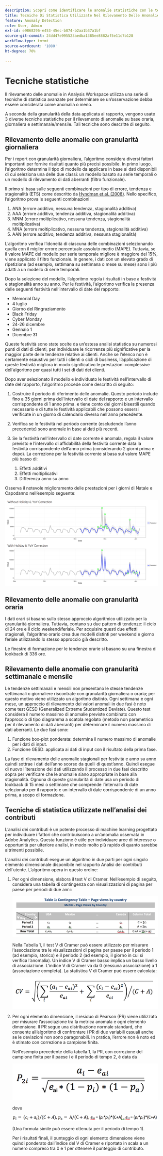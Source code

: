 ```yaml
---
description: Scopri come identificare le anomalie statistiche con le tecniche di rilevamento delle anomalie.
title: Tecniche Di Statistica Utilizzate Nel Rilevamento Delle Anomalie
feature: Anomaly Detection
role: User, Admin
exl-id: e9868296-e453-45ec-b874-b2aa1b37a1bf
source-git-commit: 24dd47e995523aedba1385ee8882af5e11c7b128
workflow-type: tm+mt
source-wordcount: '1080'
ht-degree: 70%

---
```


# Tecniche statistiche

Il rilevamento delle anomalie in Analysis Workspace utilizza una serie di tecniche di statistica avanzate per determinare se un’osservazione debba essere considerata come anomalia o meno.

A seconda della granularità della data applicata al rapporto, vengono usate 3 diverse tecniche statistiche per il rilevamento di anomalie su base oraria, giornaliera e settimanale/mensile. Tali tecniche sono descritte di seguito.

## Rilevamento delle anomalie con granularità giornaliera

Per i report con granularità giornaliera, l’algoritmo considera diversi fattori importanti per fornire risultati quanto più precisi possibile. In primo luogo, l’algoritmo determina il tipo di modello da applicare in base ai dati disponibili di cui seleziona una delle due classi: un modello basato su serie temporali o un modello di rilevamento di dati aberranti (filtro funzionale).

Il primo si basa sulle seguenti combinazioni per tipo di errore, tendenza e stagionalità (ETS) come descritto da [Hyndman et al. (2008)](https://link.springer.com/book/10.1007/978-3-540-71918-2). Nello specifico, l’algoritmo prova le seguenti combinazioni:

1. ANA (errore additivo, nessuna tendenza, stagionalità additiva)
1. AAA (errore additivo, tendenza additiva, stagionalità additiva)
1. MNM (errore moltiplicativo, nessuna tendenza, stagionalità moltiplicativa)
1. MNA (errore moltiplicativo, nessuna tendenza, stagionalità additiva)
1. AAN (errore additivo, tendenza additiva, nessuna stagionalità)

L’algoritmo verifica l’idoneità di ciascuna delle combinazioni selezionando quella con il miglior errore percentuale assoluto medio (MAPE). Tuttavia, se il valore MAPE del modello per serie temporale migliore è maggiore del 15%, viene applicato il filtro funzionale. In genere, i dati con un elevato grado di ripetizione (ad esempio, settimana su settimana o mese su mese) sono i più adatti a un modello di serie temporali.

Dopo la selezione del modello, l’algoritmo regola i risultati in base a festività e stagionalità anno su anno. Per le festività, l’algoritmo verifica la presenza delle seguenti festività nell’intervallo di date del rapporto:

* Memorial Day
* 4 luglio
* Giorno del Ringraziamento
* Black Friday
* Cyber Monday
* 24-26 dicembre
* Gennaio 1
* Dicembre 31

Queste festività sono state scelte da un’estesa analisi statistica su numerosi punti di dati di clienti, per individuare le ricorrenze più significative per la maggior parte delle tendenze relative ai clienti. Anche se l’elenco non è certamente esaustivo per tutti i clienti o cicli di business, l’applicazione di queste festività migliora in modo significativo le prestazioni complessive dell’algoritmo per quasi tutti i set di dati dei clienti.

Dopo aver selezionato il modello e individuato le festività nell’intervallo di date del rapporto, l’algoritmo procede come descritto di seguito:

1. Costruire il periodo di riferimento delle anomalie. Questo periodo include fino a 35 giorni prima dell’intervallo di date del rapporto e un intervallo corrispondente di 1 anno prima. e tiene conto dei giorni bisestili quando necessario e di tutte le festività applicabili che possono essersi verificate in un giorno di calendario diverso nell’anno precedente.
1. Verifica se le festività nel periodo corrente (escludendo l’anno precedente) sono anomale in base ai dati più recenti.
1. Se la festività nell’intervallo di date corrente è anomala, regola il valore previsto e l’intervallo di affidabilità della festività corrente data la festività corrispondente dell’anno prima (considerando 2 giorni prima e dopo). La correzione per la festività corrente si basa sul valore MAPE più basso di:

   1. Effetti additivi
   1. Effetti moltiplicativi
   1. Differenza anno su anno

Osserva il notevole miglioramento delle prestazioni per i giorni di Natale e Capodanno nell’esempio seguente:

![](assets/anomaly_statistics.png)

## Rilevamento delle anomalie con granularità oraria

I dati orari si basano sullo stesso approccio algoritmico utilizzato per la granularità giornaliera. Tuttavia, contano su due pattern di tendenze: il ciclo di 24 ore e il ciclo weekend/feriale. Per acquisire questi due effetti stagionali, l’algoritmo orario crea due modelli distinti per weekend e giorno feriale utilizzando lo stesso approccio già descritto.

Le finestre di formazione per le tendenze orarie si basano su una finestra di lookback di 336 ore.

## Rilevamento delle anomalie con granularità settimanale e mensile

Le tendenze settimanali e mensili non presentano le stesse tendenze settimanali o giornaliere riscontrate con granularità giornaliera o oraria; per questo motivo viene utilizzato un algoritmo distinto. Ogni settimana e ogni mese, un approccio di rilevamento dei valori anomali in due fasi è noto come test GESD (Generalized Extreme Studentized Deviate). Questo test considera il numero massimo di anomalie previste combinato con l’approccio di tipo diagramma a scatola regolato (metodo non parametrico per il rilevamento di dati aberranti) per determinare il numero massimo di dati aberranti. Le due fasi sono:

1. Funzione box-plot ponderata: determina il numero massimo di anomalie per i dati di input.
1. Funzione GESD: applicata ai dati di input con il risultato della prima fase.

La fase di rilevamento delle anomalie stagionali per festività e anno su anno quindi sottrae i dati dell’anno scorso da quelli di quest’anno. Quindi esegue di nuovo l’iterazione dei dati utilizzando il processo in due fasi descritto sopra per verificare che le anomalie siano appropriate in base alla stagionalità. Ognuna di queste granularità di date usa un periodo di lookback di 15 mesi o settimane che comprende l’intervallo di date selezionato per il rapporto e un intervallo di date corrispondente di un anno prima, a scopo di formazione.

## Tecniche di statistica utilizzate nell’analisi dei contributi

L’analisi dei contributi è un potente processo di machine learning progettato per individuare i fattori che contribuiscono a un’anomalia osservata in Adobe Analytics. Questa funzione è utile per individuare aree di interesse o opportunità per ulteriore analisi, in modo molto più rapido di quanto sarebbe altrimenti possibile.

L’analisi dei contributi esegue un algoritmo in due parti per ogni singolo elemento dimensionale disponibile nel rapporto Analisi dei contributi dell’utente. L’algoritmo opera in questo ordine:

1. Per ogni dimensione, elabora il test V di Cramer. Nell’esempio di seguito, considera una tabella di contingenza con visualizzazioni di pagina per paese per periodi di due anni:

   ![](assets/contingency_table.png)

   Nella Tabella 1, il test V di Cramer può essere utilizzato per misurare l’associazione tra le visualizzazioni di pagina per paese per il periodo 1 (ad esempio, storico) e il periodo 2 (ad esempio, il giorno in cui si verifica l’anomalia). Un indice V di Cramer basso implica un basso livello di associazione. L’indice V di Cramer va da 0 (nessuna associazione) a 1 (associazione completa). La statistica V di Cramer può essere calcolata:

   ![](assets/cramers-v.png)

1. Per ogni elemento dimensione, il residuo di Pearson (PR) viene utilizzato per misurare l’associazione tra la metrica anomala e ogni elemento dimensione. Il PR segue una distribuzione normale standard, che consente all’algoritmo di confrontare i PR di due variabili casuali anche se le deviazioni non sono paragonabili. In pratica, l’errore non è noto ed è stimato con correzione a campione finita.

   Nell’esempio precedente della tabella 1, la PR, con correzione del campione finita per il paese i e il periodo di tempo 2, è data da

   ![](assets/persons-residual.png)

   dove

   ![](assets/pr-example.png)

   (Una formula simile può essere ottenuta per il periodo di tempo 1).

   Per i risultati finali, il punteggio di ogni elemento dimensione viene quindi ponderato dall’indice del V di Cramer e riportato in scala a un numero compreso tra 0 e 1 per ottenere il punteggio di contributo.
